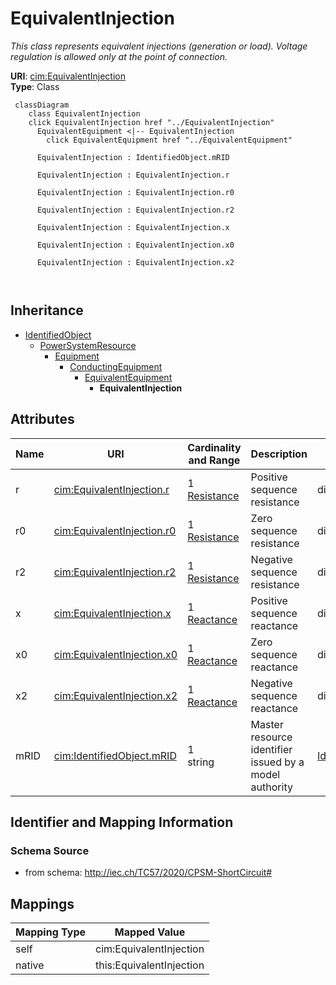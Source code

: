 # EquivalentInjection


_This class represents equivalent injections (generation or load).  Voltage regulation is allowed only at the point of connection._





**URI**: [cim:EquivalentInjection](http://iec.ch/TC57/CIM100#EquivalentInjection)<br />
**Type**: Class




```mermaid
 classDiagram
    class EquivalentInjection
    click EquivalentInjection href "../EquivalentInjection"
      EquivalentEquipment <|-- EquivalentInjection
        click EquivalentEquipment href "../EquivalentEquipment"
      
      EquivalentInjection : IdentifiedObject.mRID
        
      EquivalentInjection : EquivalentInjection.r
        
      EquivalentInjection : EquivalentInjection.r0
        
      EquivalentInjection : EquivalentInjection.r2
        
      EquivalentInjection : EquivalentInjection.x
        
      EquivalentInjection : EquivalentInjection.x0
        
      EquivalentInjection : EquivalentInjection.x2
        
      
```





## Inheritance
* [IdentifiedObject](IdentifiedObject.md)
    * [PowerSystemResource](PowerSystemResource.md)
        * [Equipment](Equipment.md)
            * [ConductingEquipment](ConductingEquipment.md)
                * [EquivalentEquipment](EquivalentEquipment.md)
                    * **EquivalentInjection**



## Attributes


| Name | URI | Cardinality and Range | Description | Inheritance |
| ---  | --- | --- | --- | --- |
| r | [cim:EquivalentInjection.r](http://iec.ch/TC57/CIM100#EquivalentInjection.r) | 1 <br />  [Resistance](Resistance.md)  | Positive sequence resistance | direct |
| r0 | [cim:EquivalentInjection.r0](http://iec.ch/TC57/CIM100#EquivalentInjection.r0) | 1 <br />  [Resistance](Resistance.md)  | Zero sequence resistance | direct |
| r2 | [cim:EquivalentInjection.r2](http://iec.ch/TC57/CIM100#EquivalentInjection.r2) | 1 <br />  [Resistance](Resistance.md)  | Negative sequence resistance | direct |
| x | [cim:EquivalentInjection.x](http://iec.ch/TC57/CIM100#EquivalentInjection.x) | 1 <br />  [Reactance](Reactance.md)  | Positive sequence reactance | direct |
| x0 | [cim:EquivalentInjection.x0](http://iec.ch/TC57/CIM100#EquivalentInjection.x0) | 1 <br />  [Reactance](Reactance.md)  | Zero sequence reactance | direct |
| x2 | [cim:EquivalentInjection.x2](http://iec.ch/TC57/CIM100#EquivalentInjection.x2) | 1 <br />  [Reactance](Reactance.md)  | Negative sequence reactance | direct |
| mRID | [cim:IdentifiedObject.mRID](http://iec.ch/TC57/CIM100#IdentifiedObject.mRID) | 1 <br />  string  | Master resource identifier issued by a model authority | [IdentifiedObject](IdentifiedObject.md) |









## Identifier and Mapping Information







### Schema Source


* from schema: http://iec.ch/TC57/2020/CPSM-ShortCircuit#





## Mappings

| Mapping Type | Mapped Value |
| ---  | ---  |
| self | cim:EquivalentInjection |
| native | this:EquivalentInjection |




